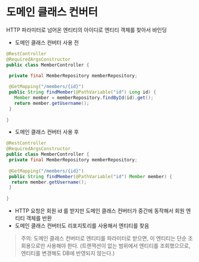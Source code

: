 # 도메인 클래스 컨버터

HTTP 파라미터로 넘어온 엔티티의 아이디로 엔티티 객체를 찾아서 바인딩

- 도메인 클래스 컨버터 사용 전

```java
@RestController
@RequiredArgsConstructor
public class MemberController {

 private final MemberRepository memberRepository;
 
 @GetMapping("/members/{id}")
 public String findMember(@PathVariable("id") Long id) {
   Member member = memberRepository.findById(id).get();
   return member.getUsername();
 }
 
}
```

- 도메인 클래스 컨버터 사용 후

```java
@RestController
@RequiredArgsConstructor
public class MemberController {
 private final MemberRepository memberRepository;
 
 @GetMapping("/members/{id}")
 public String findMember(@PathVariable("id") Member member) {
  return member.getUsername();
 }
 
}
```

- HTTP 요청은 회원 id 를 받지만 도메인 클래스 컨버터가 중간에 동작해서 회원 엔티티 객체를 반환
- 도메인 클래스 컨버터도 리포지토리를 사용해서 엔티티를 찾음

> 주의: 도메인 클래스 컨버터로 엔티티를 파라미터로 받으면, 이 엔티티는 단순 조회용으로만 사용해야 한다. (트랜잭션이 없는 범위에서 엔티티를 조회했으므로, 엔티티를 변경해도 DB에 반영되지 않는다.)
